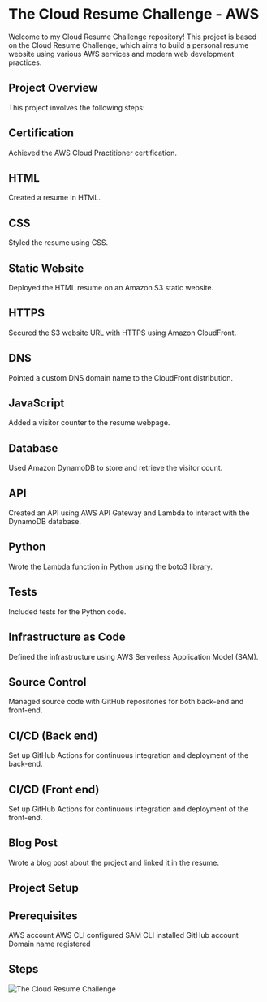 # The Cloud Resume Challenge - AWS
Welcome to my Cloud Resume Challenge repository! This project is based on the Cloud Resume Challenge, which aims to build a personal resume website using various AWS services and modern web development practices.

## Project Overview
This project involves the following steps:

## Certification
Achieved the AWS Cloud Practitioner certification.
## HTML
Created a resume in HTML.
## CSS
Styled the resume using CSS.
## Static Website
Deployed the HTML resume on an Amazon S3 static website.
## HTTPS
Secured the S3 website URL with HTTPS using Amazon CloudFront.
## DNS
Pointed a custom DNS domain name to the CloudFront distribution.
## JavaScript
Added a visitor counter to the resume webpage.
## Database
Used Amazon DynamoDB to store and retrieve the visitor count.
## API
Created an API using AWS API Gateway and Lambda to interact with the DynamoDB database.
## Python
Wrote the Lambda function in Python using the boto3 library.
## Tests
Included tests for the Python code.
## Infrastructure as Code
Defined the infrastructure using AWS Serverless Application Model (SAM).
## Source Control
Managed source code with GitHub repositories for both back-end and front-end.
## CI/CD (Back end)
Set up GitHub Actions for continuous integration and deployment of the back-end.
## CI/CD (Front end)
Set up GitHub Actions for continuous integration and deployment of the front-end.

## Blog Post
Wrote a blog post about the project and linked it in the resume.

## Project Setup

## Prerequisites
AWS account
AWS CLI configured
SAM CLI installed
GitHub account
Domain name registered

## Steps

![The Cloud Resume Challenge](project1.jpg)

